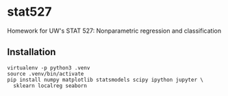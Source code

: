 # stat527

Homework for UW's STAT 527: Nonparametric regression and classification

## Installation

```
virtualenv -p python3 .venv
source .venv/bin/activate
pip install numpy matplotlib statsmodels scipy ipython jupyter \
  sklearn localreg seaborn
```
